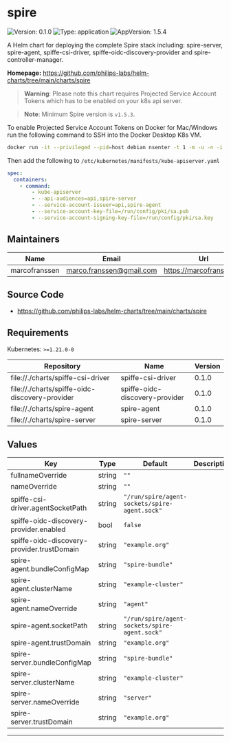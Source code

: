 # spire

<!-- This README.md is generated. Please edit README.md.gotmpl -->

![Version: 0.1.0](https://img.shields.io/badge/Version-0.1.0-informational?style=flat-square) ![Type: application](https://img.shields.io/badge/Type-application-informational?style=flat-square) ![AppVersion: 1.5.4](https://img.shields.io/badge/AppVersion-1.5.4-informational?style=flat-square)

A Helm chart for deploying the complete Spire stack including: spire-server, spire-agent, spiffe-csi-driver, spiffe-oidc-discovery-provider and spire-controller-manager.

**Homepage:** <https://github.com/philips-labs/helm-charts/tree/main/charts/spire>

> **Warning**: Please note this chart requires Projected Service Account Tokens which has to be enabled on your k8s api server.

> **Note**: Minimum Spire version is `v1.5.3`.

To enable Projected Service Account Tokens on Docker for Mac/Windows run the following
command to SSH into the Docker Desktop K8s VM.

```bash
docker run -it --privileged --pid=host debian nsenter -t 1 -m -u -n -i sh
```

Then add the following to `/etc/kubernetes/manifests/kube-apiserver.yaml`

```yaml
spec:
  containers:
    - command:
        - kube-apiserver
        - --api-audiences=api,spire-server
        - --service-account-issuer=api,spire-agent
        - --service-account-key-file=/run/config/pki/sa.pub
        - --service-account-signing-key-file=/run/config/pki/sa.key
```

## Maintainers

| Name | Email | Url |
| ---- | ------ | --- |
| marcofranssen | <marco.franssen@gmail.com> | <https://marcofranssen.nl> |

## Source Code

* <https://github.com/philips-labs/helm-charts/tree/main/charts/spire>

## Requirements

Kubernetes: `>=1.21.0-0`

| Repository | Name | Version |
|------------|------|---------|
| file://./charts/spiffe-csi-driver | spiffe-csi-driver | 0.1.0 |
| file://./charts/spiffe-oidc-discovery-provider | spiffe-oidc-discovery-provider | 0.1.0 |
| file://./charts/spire-agent | spire-agent | 0.1.0 |
| file://./charts/spire-server | spire-server | 0.1.0 |

## Values

| Key | Type | Default | Description |
|-----|------|---------|-------------|
| fullnameOverride | string | `""` |  |
| nameOverride | string | `""` |  |
| spiffe-csi-driver.agentSocketPath | string | `"/run/spire/agent-sockets/spire-agent.sock"` |  |
| spiffe-oidc-discovery-provider.enabled | bool | `false` |  |
| spiffe-oidc-discovery-provider.trustDomain | string | `"example.org"` |  |
| spire-agent.bundleConfigMap | string | `"spire-bundle"` |  |
| spire-agent.clusterName | string | `"example-cluster"` |  |
| spire-agent.nameOverride | string | `"agent"` |  |
| spire-agent.socketPath | string | `"/run/spire/agent-sockets/spire-agent.sock"` |  |
| spire-agent.trustDomain | string | `"example.org"` |  |
| spire-server.bundleConfigMap | string | `"spire-bundle"` |  |
| spire-server.clusterName | string | `"example-cluster"` |  |
| spire-server.nameOverride | string | `"server"` |  |
| spire-server.trustDomain | string | `"example.org"` |  |

----------------------------------------------
